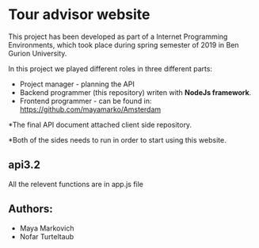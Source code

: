 
# Tour advisor website

This project has been developed as part of a Internet Programming Environments, which took place during spring semester of 2019 in Ben Gurion University.

In this project we played different roles in three different parts: 
- Project manager - planning the API 
- Backend programmer (this repository) writen with **NodeJs framework**. 
- Frontend programmer - can be found in: https://github.com/mayamarko/Amsterdam


*The final API document attached client side repository.

*Both of the sides needs to run in order to start using this website.

## api3.2
All the relevent functions are in app.js file

## Authors:
  - Maya Markovich
  - Nofar Turteltaub

